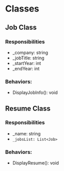# Classes

## Job Class

### Responsibilities
<ul>
    <li> _company: string </li>
    <li> _jobTitle: string </li>
    <li> _startYear: int</li>
    <li> _endYear: int</li>
</ul>

### Behaviors:
<ul>
    <li> DisplayJobInfo(): void </li>
</ul>

## Resume Class

### Responsibilities

<ul>
    <li> _name: string </li>
    <li> <code>_jobsList: List&lt;Job&gt;</code> </li>
</ul>

### Behaviors:
<ul>
    <li> DisplayResume(): void </li>
</ul>